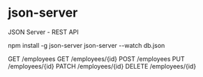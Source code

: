 # json-server
JSON Server - REST API

npm install -g json-server
json-server --watch db.json

GET    /employees
GET    /employees/{id}
POST   /employees
PUT    /employees/{id}
PATCH  /employees/{id}
DELETE /employees/{id}
